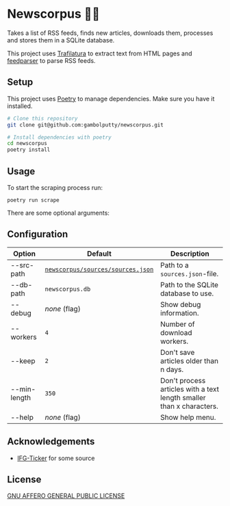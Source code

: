 # Newscorpus 📰🐍
<!-- Description of this project -->
Takes a list of RSS feeds, finds new articles, downloads them, processes and stores them in a SQLite database.

This project uses [Trafilatura](https://github.com/adbar/trafilatura) to extract text from HTML pages and [feedparser](https://github.com/kurtmckee/feedparser) to parse RSS feeds.


## Setup
This project uses [Poetry](https://python-poetry.org/) to manage dependencies. Make sure you have it installed.
```bash
# Clone this repository
git clone git@github.com:gambolputty/newscorpus.git

# Install dependencies with poetry
cd newscorpus
poetry install
```

## Usage
To start the scraping process run:

`poetry run scrape`

There are some optional arguments:

## Configuration

| Option             | Default                           | Description                                                                                                                        |
|--------------------|-----------------------------------|------------------------------------------------------------------------------|
| --src-path         | [`newscorpus/sources/sources.json`](newscorpus/sources/sources.json) | Path to a `sources.json`-file.            |
| --db-path          | `newscorpus.db`                   | Path to the SQLite database to use.                                          |
| --debug            | _none_ (flag)                     | Show debug information.                                                      |
| --workers          | `4`                               | Number of download workers.                                                  |
| --keep             | `2`                               | Don't save articles older than n days.                                       |
| --min-length       | `350`                             | Don't process articles with a text length smaller than x characters.         |
| --help             | _none_ (flag)                     | Show help menu.                                                              |

## Acknowledgements
- [IFG-Ticker](https://github.com/beyondopen/ifg-ticker) for some source

## License
[GNU AFFERO GENERAL PUBLIC LICENSE](LICENSE)